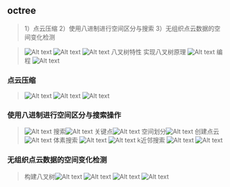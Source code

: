 ## octree
>1）点云压缩
>2）使用八进制进行空间区分与搜索
>3）无组织点云数据的空间变化检测

>![Alt text](image.png)
>![Alt text](image-1.png)
![Alt text](image-2.png)
>八叉树特性
>实现八叉树原理
>![Alt text](image-3.png)
>编程
>![Alt text](image-4.png)

### 点云压缩
>![Alt text](image-5.png)
>![Alt text](image-6.png)
>![Alt text](image-7.png)

### 使用八进制进行空间区分与搜索操作
>![Alt text](image-8.png)
>搜索![Alt text](image-9.png)
>关键点![Alt text](image-10.png)
>空间划分![Alt text](image-11.png)
>创建点云
![Alt text](image-12.png)
>体素搜索
>![Alt text](image-13.png)
![Alt text](image-14.png)
>k近邻搜索
>![Alt text](image-15.png)
![Alt text](image-16.png)

### 无组织点云数据的空间变化检测

>构建八叉树![Alt text](image-17.png)
>![Alt text](image-18.png)
>![Alt text](image-19.png)
>![Alt text](image-20.png)